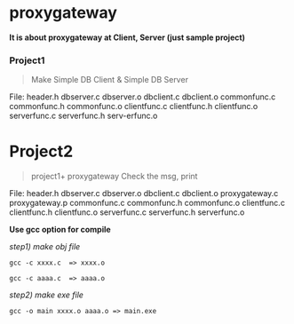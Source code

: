 # proxygateway
**It is about proxygateway at Client, Server (just sample project)**

### Project1 
>Make Simple DB Client & Simple DB Server

File: 
      header.h
      dbserver.c dbserver.o
      dbclient.c dbclient.o
      commonfunc.c commonfunc.h commonfunc.o
      clientfunc.c clientfunc.h clientfunc.o
      serverfunc.c serverfunc.h serv-erfunc.o


# Project2
>project1+ proxygateway
Check the msg, print

File: header.h 
      dbserver.c dbserver.o
      dbclient.c dbclient.o
      proxygateway.c proxygateway.p
      commonfunc.c commonfunc.h commonfunc.o
      clientfunc.c clientfunc.h clientfunc.o 
      serverfunc.c serverfunc.h serverfunc.o



**Use gcc option for compile**

_step1) make obj file_

`gcc -c xxxx.c  => xxxx.o`

`gcc -c aaaa.c  => aaaa.o`

_step2) make exe file_

`gcc -o main xxxx.o aaaa.o => main.exe`

